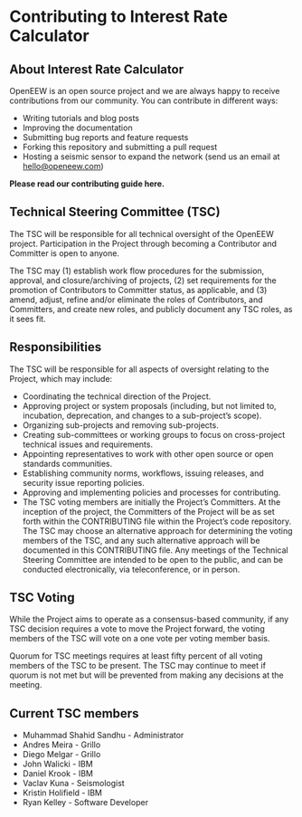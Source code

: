 # Contributing to Interest Rate Calculator


## About Interest Rate Calculator

OpenEEW is an open source project and we are always happy to receive contributions from our community. You can contribute in different ways:

* Writing tutorials and blog posts
* Improving the documentation
* Submitting bug reports and feature requests
* Forking this repository and submitting a pull request
* Hosting a seismic sensor to expand the network (send us an email at hello@openeew.com)

**Please read our contributing guide here.**

## Technical Steering Committee (TSC)

The TSC will be responsible for all technical oversight of the OpenEEW project. Participation in the Project through becoming a Contributor and Committer is open to anyone.

The TSC may (1) establish work flow procedures for the submission, approval, and closure/archiving of projects, (2) set requirements for the promotion of Contributors to Committer status, as applicable, and (3) amend, adjust, refine and/or eliminate the roles of Contributors, and Committers, and create new roles, and publicly document any TSC roles, as it sees fit.

## Responsibilities

The TSC will be responsible for all aspects of oversight relating to the Project, which may include:

* Coordinating the technical direction of the Project.
* Approving project or system proposals (including, but not limited to, incubation, deprecation, and changes to a sub-project’s scope).
* Organizing sub-projects and removing sub-projects.
* Creating sub-committees or working groups to focus on cross-project technical issues and requirements.
* Appointing representatives to work with other open source or open standards communities.
* Establishing community norms, workflows, issuing releases, and security issue reporting policies.
* Approving and implementing policies and processes for contributing.
* The TSC voting members are initially the Project’s Committers. At the inception of the project, the Committers of the Project will be as set forth within the CONTRIBUTING file within the Project’s code repository. The TSC may choose an alternative approach for determining the voting members of the TSC, and any such alternative approach will be documented in this CONTRIBUTING file. Any meetings of the Technical Steering Committee are intended to be open to the public, and can be conducted electronically, via teleconference, or in person.

## TSC Voting

While the Project aims to operate as a consensus-based community, if any TSC decision requires a vote to move the Project forward, the voting members of the TSC will vote on a one vote per voting member basis.

Quorum for TSC meetings requires at least fifty percent of all voting members of the TSC to be present. The TSC may continue to meet if quorum is not met but will be prevented from making any decisions at the meeting.

## Current TSC members

* Muhammad Shahid Sandhu	- Administrator
* Andres Meira 	- Grillo
* Diego Melgar	- Grillo
* John Walicki	- IBM
* Daniel Krook 	- IBM
* Vaclav Kuna 	- Seismologist
* Kristin Holifield - IBM
* Ryan Kelley - Software Developer
